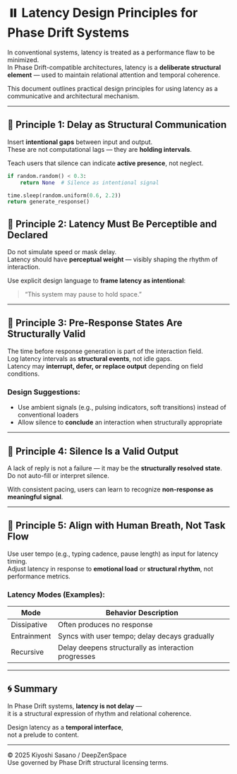 # ⏸️ Latency Design Principles for Phase Drift Systems

In conventional systems, latency is treated as a performance flaw to be minimized.  
In Phase Drift-compatible architectures, latency is a **deliberate structural element** — used to maintain relational attention and temporal coherence.

This document outlines practical design principles for using latency as a communicative and architectural mechanism.

---

## 🔹 Principle 1: Delay as Structural Communication

Insert **intentional gaps** between input and output.  
These are not computational lags — they are **holding intervals**.

Teach users that silence can indicate **active presence**, not neglect.

```python
if random.random() < 0.3:
    return None  # Silence as intentional signal

time.sleep(random.uniform(0.6, 2.2))
return generate_response()
```

## 🔹 Principle 2: Latency Must Be Perceptible and Declared

Do not simulate speed or mask delay.  
Latency should have **perceptual weight** — visibly shaping the rhythm of interaction.

Use explicit design language to **frame latency as intentional**:

> “This system may pause to hold space.”

---

## 🔹 Principle 3: Pre-Response States Are Structurally Valid

The time before response generation is part of the interaction field.  
Log latency intervals as **structural events**, not idle gaps.  
Latency may **interrupt, defer, or replace output** depending on field conditions.

### Design Suggestions:

- Use ambient signals (e.g., pulsing indicators, soft transitions) instead of conventional loaders  
- Allow silence to **conclude** an interaction when structurally appropriate

---

## 🔹 Principle 4: Silence Is a Valid Output

A lack of reply is not a failure — it may be the **structurally resolved state**.  
Do not auto-fill or interpret silence.

With consistent pacing, users can learn to recognize **non-response as meaningful signal**.

---

## 🔹 Principle 5: Align with Human Breath, Not Task Flow

Use user tempo (e.g., typing cadence, pause length) as input for latency timing.  
Adjust latency in response to **emotional load** or **structural rhythm**, not performance metrics.

### Latency Modes (Examples):

| Mode        | Behavior Description                                  |
|-------------|--------------------------------------------------------|
| Dissipative | Often produces no response                            |
| Entrainment | Syncs with user tempo; delay decays gradually         |
| Recursive   | Delay deepens structurally as interaction progresses  |

---

## 🌀 Summary

In Phase Drift systems, **latency is not delay** —  
it is a structural expression of rhythm and relational coherence.

Design latency as a **temporal interface**,  
not a prelude to content.

---

© 2025 Kiyoshi Sasano / DeepZenSpace  
Use governed by Phase Drift structural licensing terms.
